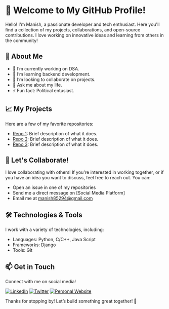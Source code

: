# 👋 Welcome to My GitHub Profile!

Hello! I'm Manish, a passionate developer and tech enthusiast. Here you'll find a collection of my projects, collaborations, and open-source contributions. I love working on innovative ideas and learning from others in the community!

## 🌟 About Me

- 🔭 I’m currently working on DSA.
- 🌱 I’m learning backend development.
- 👯 I’m looking to collaborate on projects.
- 💬 Ask me about my life.
- ⚡ Fun fact: Political entusiast.

## 📈 My Projects

Here are a few of my favorite repositories:

- [Repo 1](link-to-repo-1): Brief description of what it does.
- [Repo 2](link-to-repo-2): Brief description of what it does.
- [Repo 3](link-to-repo-3): Brief description of what it does.

## 🤝 Let's Collaborate!

I love collaborating with others! If you're interested in working together, or if you have an idea you want to discuss, feel free to reach out. You can:

- Open an issue in one of my repositories
- Send me a direct message on [Social Media Platform]
- Email me at manish85294@gmail.com

## 🛠️ Technologies & Tools

I work with a variety of technologies, including:

- Languages: Python, C/C++, Java Script
- Frameworks: Django
- Tools: Git

## 📫 Get in Touch

Connect with me on social media!

[![LinkedIn](https://img.shields.io/badge/LinkedIn-0A66C2?style=for-the-badge&logo=linkedin&logoColor=white)](link-to-your-linkedin)
[![Twitter](https://img.shields.io/badge/Twitter-1DA1F2?style=for-the-badge&logo=twitter&logoColor=white)](link-to-your-twitter)
[![Personal Website](https://img.shields.io/badge/Website-4B0082?style=for-the-badge&logo=about.me&logoColor=white)](link-to-your-website)

Thanks for stopping by! Let’s build something great together! 🚀

